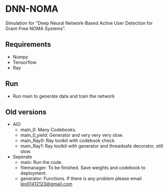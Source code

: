 # DNN-NOMA
Simulation for "Deep Neural Network-Based Active User Detection for Grant-Free NOMA Systems".
## Requirements
* Numpy
* Tensorflow
* Ray
## Run
* Run main to generate data and train the network
## Old versions
* AIO
  * main_0: Many Codebooks.
  * main_0_yield: Generator and very very very slow.
  * main_Ray0: Ray toolkit with codebook check.
  * main_Ray1: Ray toolkit with generator and threadsafe decorator, still slow.
* Seperate
  * main: Run the code.
  * filemanager: To be finished. Save weights and codebook to deployment.
  * generator: Functions.
If there is any problem please email leo01412123@gmail.com  

